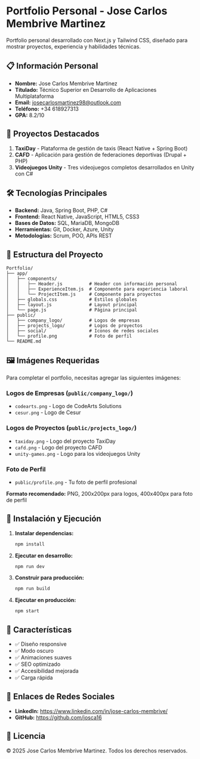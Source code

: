 # Portfolio Personal - Jose Carlos Membrive Martinez

Portfolio personal desarrollado con Next.js y Tailwind CSS, diseñado para mostrar proyectos, experiencia y habilidades técnicas.

## 📋 Información Personal

- **Nombre:** Jose Carlos Membrive Martinez
- **Títulado:** Técnico Superior en Desarrollo de Aplicaciones Multiplataforma
- **Email:** josecarlosmartinez98@outlook.com
- **Teléfono:** +34 618927313
- **GPA:** 8.2/10

## 🚀 Proyectos Destacados

1. **TaxiDay** - Plataforma de gestión de taxis (React Native + Spring Boot)
2. **CAFD** - Aplicación para gestión de federaciones deportivas (Drupal + PHP)
3. **Videojuegos Unity** - Tres videojuegos completos desarrollados en Unity con C#

## 🛠️ Tecnologías Principales

- **Backend:** Java, Spring Boot, PHP, C#
- **Frontend:** React Native, JavaScript, HTML5, CSS3
- **Bases de Datos:** SQL, MariaDB, MongoDB
- **Herramientas:** Git, Docker, Azure, Unity
- **Metodologías:** Scrum, POO, APIs REST

## 📁 Estructura del Proyecto

```
Portfolio/
├── app/
│   ├── components/
│   │   ├── Header.js          # Header con información personal
│   │   ├── ExperienceItem.js  # Componente para experiencia laboral
│   │   └── ProjectItem.js     # Componente para proyectos
│   ├── globals.css            # Estilos globales
│   ├── layout.js              # Layout principal
│   └── page.js                # Página principal
├── public/
│   ├── company_logo/          # Logos de empresas
│   ├── projects_logo/         # Logos de proyectos
│   ├── social/                # Iconos de redes sociales
│   └── profile.png            # Foto de perfil
└── README.md
```

## 🖼️ Imágenes Requeridas

Para completar el portfolio, necesitas agregar las siguientes imágenes:

### Logos de Empresas (`public/company_logo/`)
- `codearts.png` - Logo de CodeArts Solutions
- `cesur.png` - Logo de Cesur

### Logos de Proyectos (`public/projects_logo/`)
- `taxiday.png` - Logo del proyecto TaxiDay
- `cafd.png` - Logo del proyecto CAFD
- `unity-games.png` - Logo para los videojuegos Unity

### Foto de Perfil
- `public/profile.png` - Tu foto de perfil profesional

**Formato recomendado:** PNG, 200x200px para logos, 400x400px para foto de perfil

## 🚀 Instalación y Ejecución

1. **Instalar dependencias:**
   ```bash
   npm install
   ```

2. **Ejecutar en desarrollo:**
   ```bash
   npm run dev
   ```

3. **Construir para producción:**
   ```bash
   npm run build
   ```

4. **Ejecutar en producción:**
   ```bash
   npm start
   ```

## 📱 Características

- ✅ Diseño responsive
- ✅ Modo oscuro
- ✅ Animaciones suaves
- ✅ SEO optimizado
- ✅ Accesibilidad mejorada
- ✅ Carga rápida

## 🔗 Enlaces de Redes Sociales

- **LinkedIn:** https://www.linkedin.com/in/jose-carlos-membrive/
- **GitHub:** https://github.com/josca16

## 📄 Licencia

© 2025 Jose Carlos Membrive Martinez. Todos los derechos reservados.
